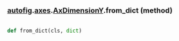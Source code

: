 ### [autofig](autofig.md).[axes](autofig.axes.md).[AxDimensionY](autofig.axes.AxDimensionY.md).from_dict (method)


```py

def from_dict(cls, dict)

```


